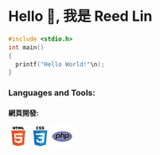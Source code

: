 <h1 align="left">Hello 👋, 我是 Reed Lin</h1>

```C
#include <stdio.h>
int main()
{
  printf("Hello World!"\n); 
}
```
 
<h3 align="left">Languages and Tools:</h3>

<h4 align="left">網頁開發:</h4>  <p align="left"> 
 <a target="_blank" > <img src="https://raw.githubusercontent.com/devicons/devicon/master/icons/html5/html5-original-wordmark.svg" alt="html5" width="40" height="40"/> </a>
 <a target="_blank" > <img src="https://raw.githubusercontent.com/devicons/devicon/master/icons/css3/css3-original-wordmark.svg" alt="css3" width="40" height="40"/> </a>
 <a target="_blank"> <img src="https://raw.githubusercontent.com/devicons/devicon/master/icons/php/php-original.svg" alt="php" width="40" height="40"/> </a>
</p>
